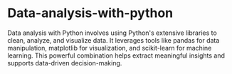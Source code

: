 # Data-analysis-with-python
Data analysis with Python involves using Python's extensive libraries to clean, analyze, and visualize data. It leverages tools like pandas for data manipulation, matplotlib for visualization, and scikit-learn for machine learning. This powerful combination helps extract meaningful insights and supports data-driven decision-making.

